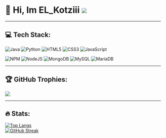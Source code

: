 
# 👋 Hi, Im EL_Kotziii [![](https://visitcount.itsvg.in/api?id=EL-Kotziii&icon=6&color=12)](https://visitcount.itsvg.in)

---

## 💻 Tech Stack:
![Java](https://img.shields.io/badge/java-%23ED8B00.svg?style=for-the-badge&logo=java&logoColor=white)
![Python](https://img.shields.io/badge/python-3670A0?style=for-the-badge&logo=python&logoColor=ffdd54)
![HTML5](https://img.shields.io/badge/html5-%23E34F26.svg?style=for-the-badge&logo=html5&logoColor=white)
![CSS3](https://img.shields.io/badge/css3-%231572B6.svg?style=for-the-badge&logo=css3&logoColor=white)
![JavaScript](https://img.shields.io/badge/javascript-%23323330.svg?style=for-the-badge&logo=javascript&logoColor=%23F7DF1E)


![NPM](https://img.shields.io/badge/NPM-%23000000.svg?style=for-the-badge&logo=npm&logoColor=white)
![NodeJS](https://img.shields.io/badge/node.js-6DA55F?style=for-the-badge&logo=node.js&logoColor=white)
![MongoDB](https://img.shields.io/badge/MongoDB-%234ea94b.svg?style=for-the-badge&logo=mongodb&logoColor=white)
![MySQL](https://img.shields.io/badge/mysql-%2300f.svg?style=for-the-badge&logo=mysql&logoColor=white)
![MariaDB](https://img.shields.io/badge/MariaDB-003545?style=for-the-badge&logo=mariadb&logoColor=white)

---

## 🏆 GitHub Trophies:
![](https://github-profile-trophy.vercel.app/?username=EL-Kotziii&theme=dracula&no-frame=false&no-bg=false&margin-w=4)

---

## 🔥 Stats:

[![Top Langs](https://github-readme-stats.vercel.app/api/top-langs/?username=EL-Kotziii&theme=dracula&hide_border=true&border_radius=3)](https://github.com/anuraghazra/github-readme-stats) <br>
[![GitHub Streak](https://github-readme-streak-stats.herokuapp.com?user=EL-Kotziii&theme=dracula&hide_border=true&border_radius=3)](https://git.io/streak-stats)
